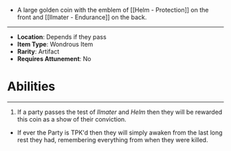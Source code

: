 - A large golden coin with the emblem of [[Helm - Protection]] on the front and [[Ilmater - Endurance]] on the back.
 
---
- **Location**: Depends if they pass
- **Item Type**: Wondrous Item
- **Rarity**: Artifact
- **Requires Attunement**: No

# Abilities
---
1. If a party passes the test of *Ilmater* and *Helm* then they will be rewarded this coin as a show of their conviction.
 
- If ever the Party is TPK'd then they will simply awaken from the last long rest they had, remembering everything from when they were killed.